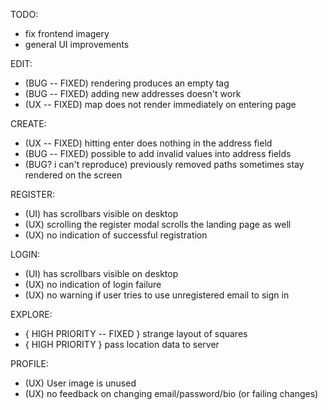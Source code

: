 TODO:
- fix frontend imagery
- general UI improvements

EDIT:
- (BUG -- FIXED) rendering produces an empty tag
- (BUG -- FIXED) adding new addresses doesn't work
- (UX -- FIXED) map does not render immediately on entering page

CREATE:
- (UX -- FIXED) hitting enter does nothing in the address field
- (BUG -- FIXED) possible to add invalid values into address fields
- (BUG? i can't reproduce) previously removed paths sometimes stay rendered on the screen

REGISTER:
- (UI) has scrollbars visible on desktop
- (UX) scrolling the register modal scrolls the landing page as well
- (UX) no indication of successful registration

LOGIN:
- (UI) has scrollbars visible on desktop
- (UX) no indication of login failure
- (UX) no warning if user tries to use unregistered email to sign in

EXPLORE:
- { HIGH PRIORITY -- FIXED } strange layout of squares
- { HIGH PRIORITY } pass location data to server

PROFILE:
- (UX) User image is unused
- (UX) no feedback on changing email/password/bio (or failing changes)
